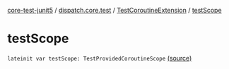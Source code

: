 [core-test-junit5](../../index.md) / [dispatch.core.test](../index.md) / [TestCoroutineExtension](index.md) / [testScope](./test-scope.md)

# testScope

`lateinit var testScope: TestProvidedCoroutineScope` [(source)](https://github.com/RBusarow/Dispatch/tree/master/core-test-junit5/src/main/java/dispatch/core/test/CoroutineTest.kt#L94)